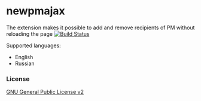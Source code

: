 newpmajax
==========

The extension makes it possible to add and remove recipients of PM without reloading the page
[![Build Status](https://travis-ci.org/alg5/newpmajax.svg?branch=master)](https://travis-ci.org/alg5/newpmajax)

Supported languages:
- English
- Russian

### License
[GNU General Public License v2](http://opensource.org/licenses/GPL-2.0)

